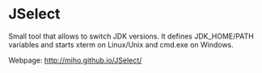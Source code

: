 JSelect
====

Small tool that allows to switch JDK versions. It defines JDK_HOME/PATH variables and starts xterm on Linux/Unix and cmd.exe on Windows.

Webpage: http://miho.github.io/JSelect/
